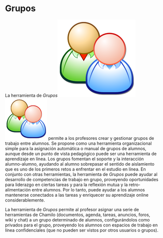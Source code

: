 # Grupos

La herramienta de _Grupos_![](../../.gitbook/assets/graphics276%20%282%29.svg)![](../../.gitbook/assets/graphics276%20%284%29.png) permite a los profesores crear y gestionar grupos de trabajo entre alumnos. Se propone como una herramienta organizacional simple para la asignación automática o manual de grupos de alumnos, aunque desde un punto de vista pedagógico puede ser una herramienta de aprendizaje en línea. Los grupos fomentan el soporte y la interacción alumno-alumno, ayudando al alumno sobrepasar el sentido de aislamiento que es uno de los primeros retos a enfrentar en el estudio en línea. En conjunto con otras herramientas, la herramienta de _Grupos_ puede ayudar al desarrollo de competencias de trabajo en grupo, proveyendo oportunidades para liderazgo en ciertas tareas y para la reflexión mutua y la retro-alimentación entre alumnos. Por lo tanto, puede ayudar a los alumnos mantenerse conectados a las tareas y enriquecer su aprendizaje online considerablemente.

La herramienta de _Grupos_ permite al profesor asignar una serie de herramientas de Chamilo \(documentos, agenda, tareas, anuncios, foros, wiki y chat\) a un grupo determinado de alumnos, configurándolos como privados para el grupo, proveyendo los alumnos con espacios de trabajo en línea confidenciales \(que no pueden ser vistos por otros usuarios o grupos\).


